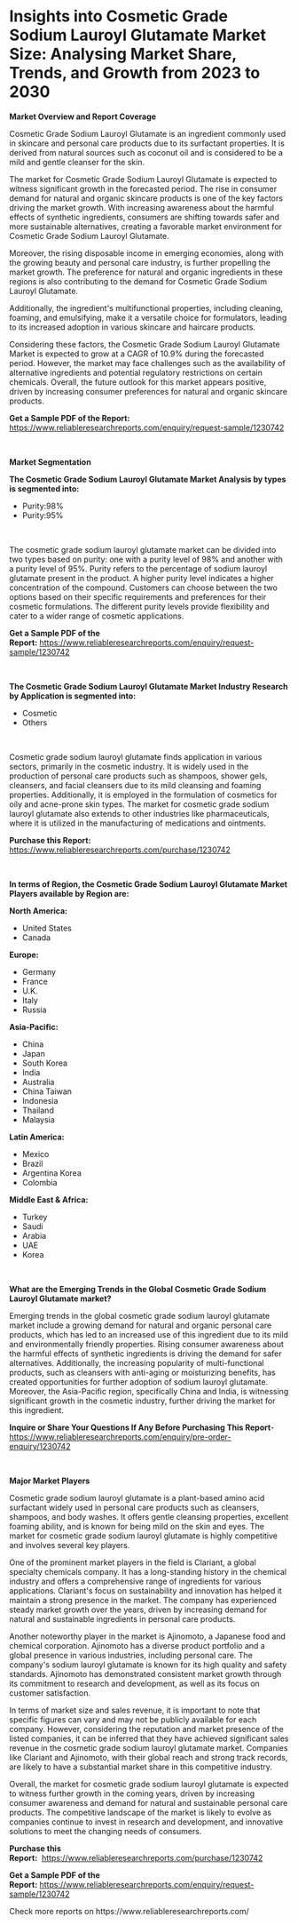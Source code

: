 <p><h1>Insights into Cosmetic Grade Sodium Lauroyl Glutamate Market Size: Analysing Market Share, Trends, and Growth from 2023 to 2030</h1></p><p><strong>Market Overview and Report Coverage</strong></p>
<p><p>Cosmetic Grade Sodium Lauroyl Glutamate is an ingredient commonly used in skincare and personal care products due to its surfactant properties. It is derived from natural sources such as coconut oil and is considered to be a mild and gentle cleanser for the skin.</p><p>The market for Cosmetic Grade Sodium Lauroyl Glutamate is expected to witness significant growth in the forecasted period. The rise in consumer demand for natural and organic skincare products is one of the key factors driving the market growth. With increasing awareness about the harmful effects of synthetic ingredients, consumers are shifting towards safer and more sustainable alternatives, creating a favorable market environment for Cosmetic Grade Sodium Lauroyl Glutamate.</p><p>Moreover, the rising disposable income in emerging economies, along with the growing beauty and personal care industry, is further propelling the market growth. The preference for natural and organic ingredients in these regions is also contributing to the demand for Cosmetic Grade Sodium Lauroyl Glutamate.</p><p>Additionally, the ingredient's multifunctional properties, including cleaning, foaming, and emulsifying, make it a versatile choice for formulators, leading to its increased adoption in various skincare and haircare products.</p><p>Considering these factors, the Cosmetic Grade Sodium Lauroyl Glutamate Market is expected to grow at a CAGR of 10.9% during the forecasted period. However, the market may face challenges such as the availability of alternative ingredients and potential regulatory restrictions on certain chemicals. Overall, the future outlook for this market appears positive, driven by increasing consumer preferences for natural and organic skincare products.</p></p>
<p><strong>Get a Sample PDF of the Report:</strong> <a href="https://www.reliableresearchreports.com/enquiry/request-sample/1230742">https://www.reliableresearchreports.com/enquiry/request-sample/1230742</a></p>
<p>&nbsp;</p>
<p><strong>Market Segmentation</strong></p>
<p><strong>The Cosmetic Grade Sodium Lauroyl Glutamate Market Analysis by types is segmented into:</strong></p>
<p><ul><li>Purity:98%</li><li>Purity:95%</li></ul></p>
<p>&nbsp;</p>
<p><p>The cosmetic grade sodium lauroyl glutamate market can be divided into two types based on purity: one with a purity level of 98% and another with a purity level of 95%. Purity refers to the percentage of sodium lauroyl glutamate present in the product. A higher purity level indicates a higher concentration of the compound. Customers can choose between the two options based on their specific requirements and preferences for their cosmetic formulations. The different purity levels provide flexibility and cater to a wider range of cosmetic applications.</p></p>
<p><strong>Get a Sample PDF of the Report:</strong>&nbsp;<a href="https://www.reliableresearchreports.com/enquiry/request-sample/1230742">https://www.reliableresearchreports.com/enquiry/request-sample/1230742</a></p>
<p>&nbsp;</p>
<p><strong>The Cosmetic Grade Sodium Lauroyl Glutamate Market Industry Research by Application is segmented into:</strong></p>
<p><ul><li>Cosmetic</li><li>Others</li></ul></p>
<p>&nbsp;</p>
<p><p>Cosmetic grade sodium lauroyl glutamate finds application in various sectors, primarily in the cosmetic industry. It is widely used in the production of personal care products such as shampoos, shower gels, cleansers, and facial cleansers due to its mild cleansing and foaming properties. Additionally, it is employed in the formulation of cosmetics for oily and acne-prone skin types. The market for cosmetic grade sodium lauroyl glutamate also extends to other industries like pharmaceuticals, where it is utilized in the manufacturing of medications and ointments.</p></p>
<p><strong>Purchase this Report:</strong>&nbsp; <a href="https://www.reliableresearchreports.com/purchase/1230742">https://www.reliableresearchreports.com/purchase/1230742</a></p>
<p>&nbsp;</p>
<p><strong>In terms of Region, the Cosmetic Grade Sodium Lauroyl Glutamate Market Players available by Region are:</strong></p>
<p>
    <p> <strong> North America: </strong>
        <ul>
            <li>United States</li>
            <li>Canada</li>
        </ul>
        </p> 
    <p> <strong> Europe: </strong>
        <ul>
            <li>Germany</li>
            <li>France</li>
            <li>U.K.</li>
            <li>Italy</li>
            <li>Russia</li>
        </ul>
        </p> 
    <p> <strong> Asia-Pacific: </strong>
        <ul>
            <li>China</li>
            <li>Japan</li>
            <li>South Korea</li>
            <li>India</li>
            <li>Australia</li>
            <li>China Taiwan</li>
            <li>Indonesia</li>
            <li>Thailand</li>
            <li>Malaysia</li>
        </ul>
        </p> 
    <p> <strong> Latin America: </strong>
        <ul>
            <li>Mexico</li>
            <li>Brazil</li>
            <li>Argentina Korea</li>
            <li>Colombia</li>
        </ul>
        </p> 
    <p> <strong> Middle East & Africa: </strong>
        <ul>
            <li>Turkey</li>
            <li>Saudi</li>
            <li>Arabia</li>
            <li>UAE</li>
            <li>Korea</li>
        </ul>
    </p>
    </p>
<p>&nbsp;</p>
<p><strong>What are the Emerging Trends in the Global Cosmetic Grade Sodium Lauroyl Glutamate market?</strong></p>
<p><p>Emerging trends in the global cosmetic grade sodium lauroyl glutamate market include a growing demand for natural and organic personal care products, which has led to an increased use of this ingredient due to its mild and environmentally friendly properties. Rising consumer awareness about the harmful effects of synthetic ingredients is driving the demand for safer alternatives. Additionally, the increasing popularity of multi-functional products, such as cleansers with anti-aging or moisturizing benefits, has created opportunities for further adoption of sodium lauroyl glutamate. Moreover, the Asia-Pacific region, specifically China and India, is witnessing significant growth in the cosmetic industry, further driving the market for this ingredient.</p></p>
<p><strong>Inquire or Share Your Questions If Any Before Purchasing This Report</strong>- <a href="https://www.reliableresearchreports.com/enquiry/pre-order-enquiry/1230742">https://www.reliableresearchreports.com/enquiry/pre-order-enquiry/1230742</a></p>
<p>&nbsp;</p>
<p><strong>Major Market Players</strong></p>
<p><p>Cosmetic grade sodium lauroyl glutamate is a plant-based amino acid surfactant widely used in personal care products such as cleansers, shampoos, and body washes. It offers gentle cleansing properties, excellent foaming ability, and is known for being mild on the skin and eyes. The market for cosmetic grade sodium lauroyl glutamate is highly competitive and involves several key players.</p><p>One of the prominent market players in the field is Clariant, a global specialty chemicals company. It has a long-standing history in the chemical industry and offers a comprehensive range of ingredients for various applications. Clariant's focus on sustainability and innovation has helped it maintain a strong presence in the market. The company has experienced steady market growth over the years, driven by increasing demand for natural and sustainable ingredients in personal care products.</p><p>Another noteworthy player in the market is Ajinomoto, a Japanese food and chemical corporation. Ajinomoto has a diverse product portfolio and a global presence in various industries, including personal care. The company's sodium lauroyl glutamate is known for its high quality and safety standards. Ajinomoto has demonstrated consistent market growth through its commitment to research and development, as well as its focus on customer satisfaction.</p><p>In terms of market size and sales revenue, it is important to note that specific figures can vary and may not be publicly available for each company. However, considering the reputation and market presence of the listed companies, it can be inferred that they have achieved significant sales revenue in the cosmetic grade sodium lauroyl glutamate market. Companies like Clariant and Ajinomoto, with their global reach and strong track records, are likely to have a substantial market share in this competitive industry.</p><p>Overall, the market for cosmetic grade sodium lauroyl glutamate is expected to witness further growth in the coming years, driven by increasing consumer awareness and demand for natural and sustainable personal care products. The competitive landscape of the market is likely to evolve as companies continue to invest in research and development, and innovative solutions to meet the changing needs of consumers.</p></p>
<p><strong>Purchase this Report:</strong>&nbsp;&nbsp;<a href="https://www.reliableresearchreports.com/purchase/1230742">https://www.reliableresearchreports.com/purchase/1230742</a></p>
<p></p>
<p><strong>Get a Sample PDF of the Report:</strong>&nbsp;<a href="https://www.reliableresearchreports.com/enquiry/request-sample/1230742">https://www.reliableresearchreports.com/enquiry/request-sample/1230742</a></p>
<p>Check more reports on https://www.reliableresearchreports.com/</p>